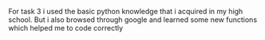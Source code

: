 For task 3 i used the basic python knowledge that i acquired in my high school. But i also browsed through google and learned some new functions which helped me to code correctly
